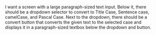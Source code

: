 I want a screen with a large paragraph-sized text input. Below it, there should be a dropdown selector to convert to Title Case, Sentence case, camelCase, and Pascal Case. Next to the dropdown, there should be a convert button that converts the given text to the selected case and displays it in a paragraph-sized textbox below the dropdown and button.